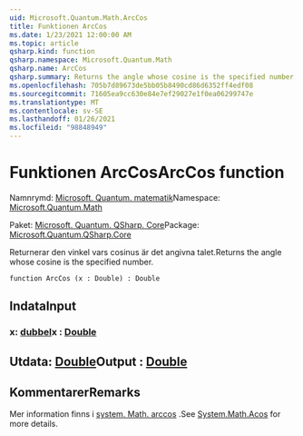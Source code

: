 ```yaml
---
uid: Microsoft.Quantum.Math.ArcCos
title: Funktionen ArcCos
ms.date: 1/23/2021 12:00:00 AM
ms.topic: article
qsharp.kind: function
qsharp.namespace: Microsoft.Quantum.Math
qsharp.name: ArcCos
qsharp.summary: Returns the angle whose cosine is the specified number.
ms.openlocfilehash: 705b7d89673de5bb05b8490cd86d6352ff4edf08
ms.sourcegitcommit: 71605ea9cc630e84e7ef29027e1f0ea06299747e
ms.translationtype: MT
ms.contentlocale: sv-SE
ms.lasthandoff: 01/26/2021
ms.locfileid: "98848949"
---
```

# <a name="arccos-function"></a><span data-ttu-id="1f9aa-102">Funktionen ArcCos</span><span class="sxs-lookup"><span data-stu-id="1f9aa-102">ArcCos function</span></span>

<span data-ttu-id="1f9aa-103">Namnrymd: [Microsoft. Quantum. matematik](xref:Microsoft.Quantum.Math)</span><span class="sxs-lookup"><span data-stu-id="1f9aa-103">Namespace: [Microsoft.Quantum.Math](xref:Microsoft.Quantum.Math)</span></span>

<span data-ttu-id="1f9aa-104">Paket: [Microsoft. Quantum. QSharp. Core](https://nuget.org/packages/Microsoft.Quantum.QSharp.Core)</span><span class="sxs-lookup"><span data-stu-id="1f9aa-104">Package: [Microsoft.Quantum.QSharp.Core](https://nuget.org/packages/Microsoft.Quantum.QSharp.Core)</span></span>


<span data-ttu-id="1f9aa-105">Returnerar den vinkel vars cosinus är det angivna talet.</span><span class="sxs-lookup"><span data-stu-id="1f9aa-105">Returns the angle whose cosine is the specified number.</span></span>

```qsharp
function ArcCos (x : Double) : Double
```


## <a name="input"></a><span data-ttu-id="1f9aa-106">Indata</span><span class="sxs-lookup"><span data-stu-id="1f9aa-106">Input</span></span>

### <a name="x--double"></a><span data-ttu-id="1f9aa-107">x: [dubbel](xref:microsoft.quantum.lang-ref.double)</span><span class="sxs-lookup"><span data-stu-id="1f9aa-107">x : [Double](xref:microsoft.quantum.lang-ref.double)</span></span>





## <a name="output--double"></a><span data-ttu-id="1f9aa-108">Utdata: [Double](xref:microsoft.quantum.lang-ref.double)</span><span class="sxs-lookup"><span data-stu-id="1f9aa-108">Output : [Double](xref:microsoft.quantum.lang-ref.double)</span></span>



## <a name="remarks"></a><span data-ttu-id="1f9aa-109">Kommentarer</span><span class="sxs-lookup"><span data-stu-id="1f9aa-109">Remarks</span></span>

<span data-ttu-id="1f9aa-110">Mer information finns i [system. Math. arccos](https://docs.microsoft.com/dotnet/api/system.math.acos) .</span><span class="sxs-lookup"><span data-stu-id="1f9aa-110">See [System.Math.Acos](https://docs.microsoft.com/dotnet/api/system.math.acos) for more details.</span></span>